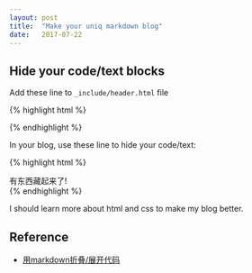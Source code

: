 ```yaml
---
layout: post
title:  "Make your uniq markdown blog"
date:   2017-07-22
---
```


## Hide your code/text blocks

Add these line to `_include/header.html` file

{% highlight html %}
  <script>
    function ishidden(odiv){
      var vdiv = document.getElementById(odiv);
      vdiv.style.display = (vdiv.style.display == 'none')?'block':'none';
    }
  </script>
{% endhighlight %}

In your blog, use these line to hide your code/text:

{% highlight html %}
  <div onclick="ishidden('X')">有东西藏起来了!</div>
  <div id="X" style="display:none;">啊，被发现了</div>
{% endhighlight %}


I should learn more about html and css to make my blog better.








## Reference

 - [用markdown折叠/展开代码](http://nyhtn.leanote.com/post/ea9dee43df01)

